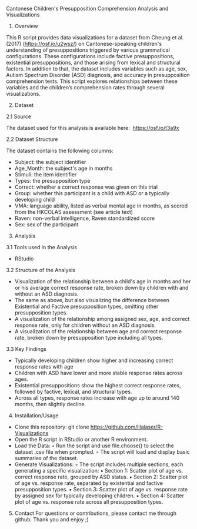 Cantonese Children's Presupposition Comprehension Analysis and Visualizations


1. Overview 

This R script provides data visualizations for a dataset from Cheung et al. (2017) (https://osf.io/u2wsz/) on Cantonese-speaking children's understanding of presuppositions triggered by various grammatical configurations. These configurations include factive presuppositions, existential presuppositions, and those arising from lexical and structural factors. In addition to that, the dataset includes variables such as age, sex, Autism Spectrum Disorder (ASD) diagnosis, and accuracy in presupposition comprehension tests. This script explores relationships between these variables and the children’s comprehension rates through several visualizations.


2. Dataset

2.1 Source

The dataset used for this analysis is available here:  https://osf.io/t3a9x


2.2 Dataset Structure

The dataset contains the following columns:

- Subject: the subject identifier
- Age_Month: the subject's age in months
- Stimuli: the item identifier
- Types: the presupposition type
- Correct: whether a correct response was given on this trial
- Group: whether this participant is a child with ASD or a typically developing child
- VMA: language ability, listed as verbal mental age in months, as scored from the HKCOLAS assessment (see article text)
- Raven: non-verbal intelligence, Raven standardized score
- Sex: sex of the participant

3. Analysis

3.1 Tools used in the Analysis
- RStudio 


3.2 Structure of the Analysis
   
- Visualization of the relationship between a child's age in months and her or his average correct response rate, broken down by children with and without an ASD diagnosis.
- The same as above, but also visualizing the difference between Existential and Factive presupposition types, omitting other presupposition types. 
- A visualization of the relationship among assigned sex, age, and correct response  rate, only for children without an ASD diagnosis.
- A visualization of the relationship between age and correct response rate, broken down by presupposition type including all types.

3.3 Key Findings
- Typically developing children show higher and increasing correct response rates with age
- Children with ASD have lower and more stable response rates across ages.
- Existential presuppositions show the highest correct response rates, followed by factive, lexical, and structural types.
- Across all types, response rates increase with age up to around 140 months, then slightly decline.


4. Installation/Usage
   
- Clone this repository:
  git clone https://github.com/lilalaser/R-Visualizations
- Open the R script in RStudio or another R environment.
- Load the Data:
        ◦ Run the script and use file.choose() to select the dataset .csv file when prompted.
        ◦ The script will load and display basic summaries of the dataset.
- Generate Visualizations:
        ◦ The script includes multiple sections, each generating a specific visualization:
            ▪ Section 1: Scatter plot of age vs. correct response rate, grouped by ASD status.
            ▪ Section 2: Scatter plot of age vs. response rate, separated by existential and factive presupposition types.
            ▪ Section 3: Scatter plot of age vs. response rate by assigned sex for typically developing children.
            ▪ Section 4: Scatter plot of age vs. response rate across all presupposition types.


5. Contact
For questions or contributions, please contact me through github. Thank you and enjoy ;)
